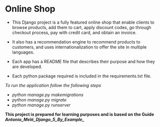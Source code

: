 # Online Shop

- This Django project is a fully featured online shop that enable clients to browse products, add them to cart, apply discount codes, go through checkout process, pay with credit card, and obtain an invoice.

- It also has a recommendation engine to recommend products to customers, and uses internationalization to offer the site in multiple languages.

- Each app has a README file that describes their purpose and how they are developed.

- Each python package required is included in the requirements.txt file.

*To run the application follow the following steps*

- *python manage.py makemigrations*
- *python manage.py migrate*
- *python manage.py runserver*


**This project is prepared for learning purposes and is based on the Guide *Antonio_Melé_Django_5_By_Example_***